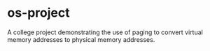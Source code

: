 # os-project
A college project demonstrating the use of paging to convert virtual memory addresses to physical memory addresses.
